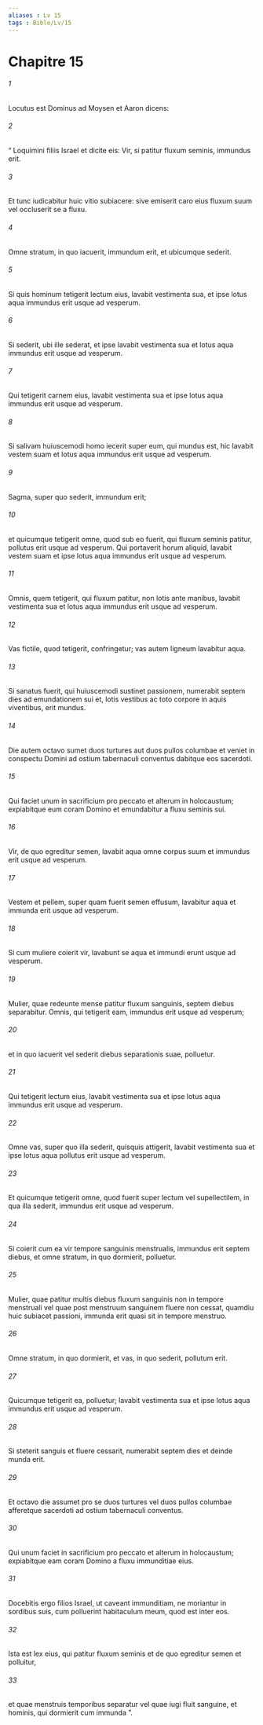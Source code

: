 ```yaml
---
aliases : Lv 15
tags : Bible/Lv/15
---
```


# Chapitre 15

###### 1
Locutus est Dominus ad Moysen et Aaron dicens: 
###### 2
“ Loquimini filiis Israel et dicite eis: Vir, si patitur fluxum seminis, immundus erit. 
###### 3
Et tunc iudicabitur huic vitio subiacere: sive emiserit caro eius fluxum suum vel occluserit se a fluxu. 
###### 4
Omne stratum, in quo iacuerit, immundum erit, et ubicumque sederit. 
###### 5
Si quis hominum tetigerit lectum eius, lavabit vestimenta sua, et ipse lotus aqua immundus erit usque ad vesperum. 
###### 6
Si sederit, ubi ille sederat, et ipse lavabit vestimenta sua et lotus aqua immundus erit usque ad vesperum. 
###### 7
Qui tetigerit carnem eius, lavabit vestimenta sua et ipse lotus aqua immundus erit usque ad vesperum. 
###### 8
Si salivam huiuscemodi homo iecerit super eum, qui mundus est, hic lavabit vestem suam et lotus aqua immundus erit usque ad vesperum. 
###### 9
Sagma, super quo sederit, immundum erit; 
###### 10
et quicumque tetigerit omne, quod sub eo fuerit, qui fluxum seminis patitur, pollutus erit usque ad vesperum. Qui portaverit horum aliquid, lavabit vestem suam et ipse lotus aqua immundus erit usque ad vesperum. 
###### 11
Omnis, quem tetigerit, qui fluxum patitur, non lotis ante manibus, lavabit vestimenta sua et lotus aqua immundus erit usque ad vesperum. 
###### 12
Vas fictile, quod tetigerit, confringetur; vas autem ligneum lavabitur aqua.
###### 13
Si sanatus fuerit, qui huiuscemodi sustinet passionem, numerabit septem dies ad emundationem sui et, lotis vestibus ac toto corpore in aquis viventibus, erit mundus. 
###### 14
Die autem octavo sumet duos turtures aut duos pullos columbae et veniet in conspectu Domini ad ostium tabernaculi conventus dabitque eos sacerdoti. 
###### 15
Qui faciet unum in sacrificium pro peccato et alterum in holocaustum; expiabitque eum coram Domino et emundabitur a fluxu seminis sui.
###### 16
Vir, de quo egreditur semen, lavabit aqua omne corpus suum et immundus erit usque ad vesperum. 
###### 17
Vestem et pellem, super quam fuerit semen effusum, lavabitur aqua et immunda erit usque ad vesperum.
###### 18
Si cum muliere coierit vir, lavabunt se aqua et immundi erunt usque ad vesperum.
###### 19
Mulier, quae redeunte mense patitur fluxum sanguinis, septem diebus separabitur. Omnis, qui tetigerit eam, immundus erit usque ad vesperum; 
###### 20
et in quo iacuerit vel sederit diebus separationis suae, polluetur. 
###### 21
Qui tetigerit lectum eius, lavabit vestimenta sua et ipse lotus aqua immundus erit usque ad vesperum. 
###### 22
Omne vas, super quo illa sederit, quisquis attigerit, lavabit vestimenta sua et ipse lotus aqua pollutus erit usque ad vesperum. 
###### 23
Et quicumque tetigerit omne, quod fuerit super lectum vel supellectilem, in qua illa sederit, immundus erit usque ad vesperum. 
###### 24
Si coierit cum ea vir tempore sanguinis menstrualis, immundus erit septem diebus, et omne stratum, in quo dormierit, polluetur.
###### 25
Mulier, quae patitur multis diebus fluxum sanguinis non in tempore menstruali vel quae post menstruum sanguinem fluere non cessat, quamdiu huic subiacet passioni, immunda erit quasi sit in tempore menstruo. 
###### 26
Omne stratum, in quo dormierit, et vas, in quo sederit, pollutum erit. 
###### 27
Quicumque tetigerit ea, polluetur; lavabit vestimenta sua et ipse lotus aqua immundus erit usque ad vesperum. 
###### 28
Si steterit sanguis et fluere cessarit, numerabit septem dies et deinde munda erit. 
###### 29
Et octavo die assumet pro se duos turtures vel duos pullos columbae afferetque sacerdoti ad ostium tabernaculi conventus. 
###### 30
Qui unum faciet in sacrificium pro peccato et alterum in holocaustum; expiabitque eam coram Domino a fluxu immunditiae eius.
###### 31
Docebitis ergo filios Israel, ut caveant immunditiam, ne moriantur in sordibus suis, cum polluerint habitaculum meum, quod est inter eos. 
###### 32
Ista est lex eius, qui patitur fluxum seminis et de quo egreditur semen et polluitur, 
###### 33
et quae menstruis temporibus separatur vel quae iugi fluit sanguine, et hominis, qui dormierit cum immunda ”.
